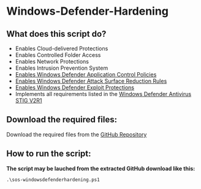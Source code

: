 # Windows-Defender-Hardening

## What does this script do?
- Enables Cloud-delivered Protections
- Enables Controlled Folder Access
- Enables Network Protections
- Enables Intrusion Prevention System
- [Enables Windows Defender Application Control Policies](https://docs.microsoft.com/en-us/windows/security/threat-protection/windows-defender-application-control/windows-defender-application-control)
- [Enables Windows Defender Attack Surface Reduction Rules](#https://docs.microsoft.com/en-us/windows/security/threat-protection/microsoft-defender-atp/attack-surface-reduction)
- [Enables Windows Defender Exploit Protections](https://docs.microsoft.com/en-us/microsoft-365/security/defender-endpoint/enable-exploit-protection?view=o365-worldwide#powershell)
- Implements all requirements listed in the [Windows Defender Antivirus STIG V2R1](https://dl.cyber.mil/stigs/zip/U_MS_Windows_Defender_Antivirus_V2R1_STIG.zip)

## Download the required files:

Download the required files from the [GitHub Repository](https://github.com/simeononsecurity/Windows-Defender-STIG-Script)

## How to run the script:

**The script may be lauched from the extracted GitHub download like this:**
```
.\sos-windowsdefenderhardening.ps1
```
